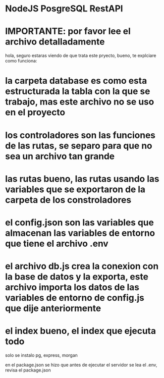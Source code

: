 # NodeJS PosgreSQL RestAPI

# IMPORTANTE: por favor lee el archivo detalladamente

hola, seguro estaras viendo de que trata este pryecto, bueno, te explciare como funciona:

# la carpeta database es como esta estructurada la tabla con la que se trabajo, mas este archivo no se uso en el proyecto
# los controladores son las funciones de las rutas, se separo para que no sea un archivo tan grande
# las rutas bueno, las rutas usando las variables que se exportaron de la carpeta de los constroladores
# el config.json son las variables que almacenan las variables de entorno que tiene el archivo .env
# el archivo db.js crea la conexion con la base de datos y la exporta, este archivo importa los datos de las variables de entorno de config.js que dije anteriormente
# el index bueno, el index que ejecuta todo

solo se instalo pg, express, morgan

en el package.json se hizo que antes de ejecutar el servidor se lea el .env, revisa el package.json